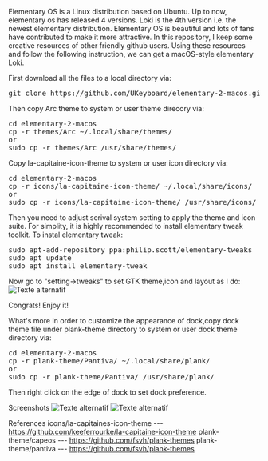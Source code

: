 Elementary OS is a Linux distribution based on Ubuntu. Up to now, elementary os has released 4 versions.
Loki is the 4th version i.e. the newest elementary distribution. Elementary OS is beautiful and lots of fans have contributed to make it more attractive. In this repository, I keep some creative resources of other friendly github users. Using these resources and follow the following instruction, we can get a macOS-style elementary Loki.

First download all the files to a local directory via:
<pre>
git clone https://github.com/UKeyboard/elementary-2-macos.git
</pre>

Then copy Arc theme to system or user theme direcory via:
<pre>
cd elementary-2-macos
cp -r themes/Arc ~/.local/share/themes/
or
sudo cp -r themes/Arc /usr/share/themes/
</pre>

Copy la-capitaine-icon-theme to system or user icon directory via:
<pre>
cd elementary-2-macos
cp -r icons/la-capitaine-icon-theme/ ~/.local/share/icons/
or 
sudo cp -r icons/la-capitaine-icon-theme/ /usr/share/icons/
</pre>

Then you need to adjust serival system setting to apply the theme and icon suite. For simplity, it is highly recommended to install elementary tweak toolkit.
To instal elementary tweak:
<pre>
sudo apt-add-repository ppa:philip.scott/elementary-tweaks
sudo apt update
sudo apt install elementary-tweak
</pre>

Now go to "setting->tweaks" to set GTK theme,icon and layout as I do:
![Texte alternatif](https://raw.githubusercontent.com/UKeyboard/elementary-2-macos/master/screenshot/Screenshot%20from%202017-04-27%2000.23.28.png "Tweaks-Setting")

Congrats! Enjoy it!


What's more
In order to customize the appearance of dock,copy dock theme file under plank-theme directory to system or user dock theme directory via:
<pre>
cd elementary-2-macos
cp -r plank-theme/Pantiva/ ~/.local/share/plank/
or 
sudo cp -r plank-theme/Pantiva/ /usr/share/plank/
</pre>
Then right click on the edge of dock to set dock preference.

Screenshots
![Texte alternatif](https://raw.githubusercontent.com/UKeyboard/elementary-2-macos/master/screenshot/Screenshot%20from%202017-04-26%2022.40.27.png "")
![Texte alternatif](https://raw.githubusercontent.com/UKeyboard/elementary-2-macos/master/screenshot/Screenshot%20from%202017-04-26%2022.38.52.png "")

References
icons/la-capitaines-icon-theme --- https://github.com/keeferrourke/la-capitaine-icon-theme
plank-theme/capeos --- https://github.com/fsvh/plank-themes
plank-theme/pantiva --- https://github.com/fsvh/plank-themes

